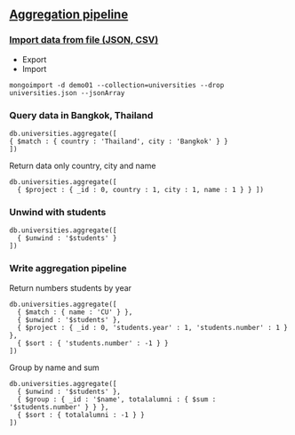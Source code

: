 ## [Aggregation pipeline](https://docs.mongodb.com/manual/aggregation/)

### [Import data from file (JSON, CSV)](https://docs.mongodb.com/compass/current/import-export/)
* Export
* Import

```
mongoimport -d demo01 --collection=universities --drop universities.json --jsonArray
```

### Query data in Bangkok, Thailand
```
db.universities.aggregate([
{ $match : { country : 'Thailand', city : 'Bangkok' } }
])
```

Return data only country, city and name
```
db.universities.aggregate([
  { $project : { _id : 0, country : 1, city : 1, name : 1 } } ])
```

### Unwind with students
```
db.universities.aggregate([
  { $unwind : '$students' }
])
```

### Write aggregation pipeline

Return numbers students by year
```
db.universities.aggregate([
  { $match : { name : 'CU' } },
  { $unwind : '$students' },
  { $project : { _id : 0, 'students.year' : 1, 'students.number' : 1 } },
  { $sort : { 'students.number' : -1 } }
])
```

Group by name and sum
```
db.universities.aggregate([
  { $unwind : '$students' },
  { $group : { _id : '$name', totalalumni : { $sum : '$students.number' } } },
  { $sort : { totalalumni : -1 } }
])
```
